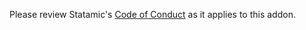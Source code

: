 Please review Statamic's [Code of Conduct](https://statamic.dev/code-of-conduct) as it applies to this addon.
